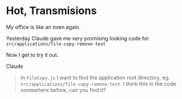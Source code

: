 # Hot, Transmisions

My office is like an oven again.

Yesterday Claude gave me very promising looking code for `src/applications/file-copy-remove-test`

Now I get to try it out.

Claude

> In `FileCopy.js` I want to find the application root directory, eg. `src/applications/file-copy-remove-test`. I think this in the code somewhere before, can you find it?
